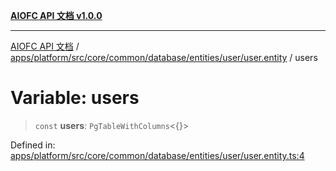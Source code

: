 [**AIOFC API 文档 v1.0.0**](../../../../../../../../../../README.md)

***

[AIOFC API 文档](../../../../../../../../../../modules.md) / [apps/platform/src/core/common/database/entities/user/user.entity](../README.md) / users

# Variable: users

> `const` **users**: `PgTableWithColumns`\<\{\}\>

Defined in: [apps/platform/src/core/common/database/entities/user/user.entity.ts:4](https://github.com/aiofc-nx/aiofc-server-20250113/blob/c42968e9d610c830827b0ce80268360670d99c8b/apps/platform/src/core/common/database/entities/user/user.entity.ts#L4)
